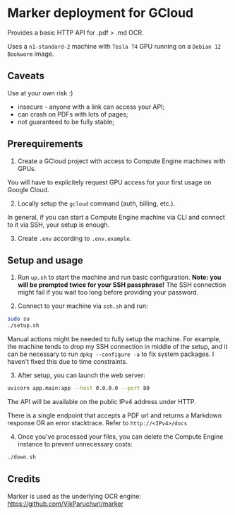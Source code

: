 # Marker deployment for GCloud

Provides a basic HTTP API for .pdf > .md OCR.

Uses a `n1-standard-2` machine with `Tesla T4` GPU running on a `Debian 12 Bookworm` image.

## Caveats 

Use at your own risk :)

- insecure - anyone with a link can access your API;
- can crash on PDFs with lots of pages;
- not guaranteed to be fully stable;

## Prerequirements

1. Create a GCloud project with access to Compute Engine machines with GPUs.

You will have to explicitely request GPU access for your first usage on Google Cloud.

2. Locally setup the `gcloud` command (auth, billing, etc.). 

In general, if you can start a Compute Engine machine via CLI and connect to it via SSH, your setup is enough.

3. Create `.env` according to `.env.example`.

## Setup and usage

1. Run `up.sh` to start the machine and run basic configuration.  **Note: you will be prompted twice for your SSH passphrase!** The SSH connection might fail if you wait too long before providing your password.

2. Connect to your machine via `ssh.sh` and run:

```bash
sudo su
./setup.sh
```

Manual actions might be needed to fully setup the machine. For example, the machine tends to drop my SSH connection in middle of the setup, and it can be necessary to run `dpkg --configure -a` to fix system packages. I haven't fixed this due to time constraints. 

3. After setup, you can launch the web server:

```bash
uvicorn app.main:app --host 0.0.0.0 --port 80
```

The API will be available on the public IPv4 address under HTTP. 

There is a single endpoint that accepts a PDF url and returns a Markdown response OR an error stacktrace. Refer to `http://<IPv4>/docs`

4. Once you've processed your files, you can delete the Compute Engine instance to prevent unnecessary costs:

```bash
./down.sh
```

## Credits

Marker is used as the underlying OCR engine: https://github.com/VikParuchuri/marker
